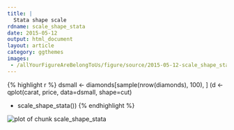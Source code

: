 ```yaml
---
title: |
  Stata shape scale
rdname: scale_shape_stata
date: 2015-05-12
output: html_document
layout: article
category: ggthemes
images:
 - /allYourFigureAreBelongToUs/figure/source/2015-05-12-scale_shape_stata//scale_shape_stata-1.png
---
```





{% highlight r %}
dsmall <- diamonds[sample(nrow(diamonds), 100), ]
(d <- qplot(carat, price, data=dsmall, shape=cut)
 + scale_shape_stata())
{% endhighlight %}

![plot of chunk scale_shape_stata](/allYourFigureAreBelongToUs/figure/source/2015-05-12-scale_shape_stata/scale_shape_stata-1.png) 